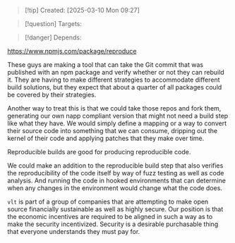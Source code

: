 
>[!tip] Created: [2025-03-10 Mon 09:27]

>[!question] Targets: 

>[!danger] Depends: 

https://www.npmjs.com/package/reproduce

These guys are making a tool that can take the Git commit that was published with an npm package and verify whether or not they can rebuild it. They are having to make different strategies to accommodate different build solutions, but they expect that about a quarter of all packages could be covered by their strategies. 

Another way to treat this is that we could take those repos and fork them, generating our own napp compliant version that might not need a build step like what they have. We would simply define a mapping or a way to convert their source code into something that we can consume, dripping out the kernel of their code and applying patches that they make over time. 

Reproducible builds are good for producing reproducible code. 

We could make an addition to the reproducible build step that also verifies the reproducibility of the code itself by way of fuzz testing as well as code analysis. And running the code in hooked environments that can determine when any changes in the environment would change what the code does. 

`vlt` is part of a group of companies that are attempting to make open source financially sustainable as well as highly secure. Our position is that the economic incentives are required to be aligned in such a way as to make the security incentivized. Security is a desirable purchasable thing that everyone understands they must pay for.